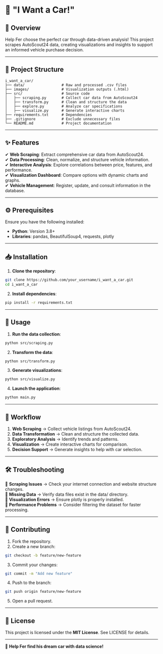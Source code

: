 # 🚗 "I Want a Car!"

## 🚀 Overview

Help Fer choose the perfect car through data-driven analysis! This project scrapes AutoScout24 data, creating visualizations and insights to support an informed vehicle purchase decision.

---

## 📂 Project Structure

```
i_want_a_car/
├── data/                 # Raw and processed .csv files
├── images/               # Visualization outputs (.html)
├── src/                  # Source code
│   ├── scraping.py       # Collect car data from AutoScout24
│   ├── transform.py      # Clean and structure the data
│   ├── explore.py        # Analyze car specifications
│   ├── visualize.py      # Generate interactive charts
├── requirements.txt      # Dependencies
├── .gitignore            # Exclude unnecessary files
└── README.md             # Project documentation
```

---

## ✨ Features

✔ **Web Scraping**: Extract comprehensive car data from AutoScout24.  
✔ **Data Processing**: Clean, normalize, and structure vehicle information.  
✔ **Interactive Analysis**: Explore correlations between price, features, and performance.  
✔ **Visualization Dashboard**: Compare options with dynamic charts and graphs.  
✔ **Vehicle Management**: Register, update, and consult information in the database.

---

## ⚙️ Prerequisites

Ensure you have the following installed:

- **Python**: Version 3.8+
- **Libraries**: pandas, BeautifulSoup4, requests, plotly

---

## 📥 Installation

1. **Clone the repository**:
    
```bash
git clone https://github.com/your_username/i_want_a_car.git
cd i_want_a_car
```

2. **Install dependencies**:
    
```bash
pip install -r requirements.txt
```

---

## 📖 Usage

1. **Run the data collection**:
    
```bash
python src/scraping.py
```

2. **Transform the data**:
    
```bash
python src/transform.py
```

3. **Generate visualizations**:
    
```bash
python src/visualize.py
```

4. **Launch the application**:
    
```bash
python main.py
```

---

## 🔄 Workflow

1. **Web Scraping** → Collect vehicle listings from AutoScout24.
2. **Data Transformation** → Clean and structure the collected data.
3. **Exploratory Analysis** → Identify trends and patterns.
4. **Visualization** → Create interactive charts for comparison.
5. **Decision Support** → Generate insights to help with car selection.

---

## 🛠️ Troubleshooting

🔹 **Scraping Issues** → Check your internet connection and website structure changes.  
🔹 **Missing Data** → Verify data files exist in the data/ directory.  
🔹 **Visualization Errors** → Ensure plotly is properly installed.  
🔹 **Performance Problems** → Consider filtering the dataset for faster processing.

---

## 🤝 Contributing

1. Fork the repository.
2. Create a new branch:
    
```bash
git checkout -b feature/new-feature
```

3. Commit your changes:
    
```bash
git commit -m "Add new feature"
```

4. Push to the branch:
    
```bash
git push origin feature/new-feature
```

5. Open a pull request.

---

## 📜 License

This project is licensed under the **MIT License**. See LICENSE for details.

---

🚀 **Help Fer find his dream car with data science!**
